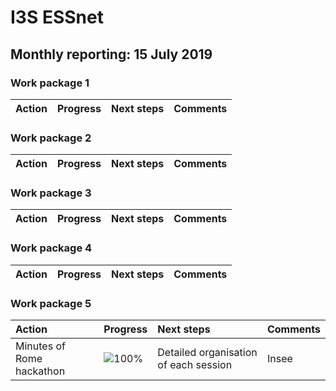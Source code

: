# I3S ESSnet

## Monthly reporting: 15 July 2019

### Work package 1

| Action  | Progress | Next steps | Comments |
|:--|:--|:--|:--|



### Work package 2

| Action  | Progress | Next steps | Comments |
|:--|:--|:--|:--|



### Work package 3

| Action  | Progress | Next steps | Comments |
|:--|:--|:--|:--|



### Work package 4

| Action  | Progress | Next steps | Comments |
|:--|:--|:--|:--|



### Work package 5

| Action  | Progress | Next steps | Comments |
|:--|:--|:--|:--|
| Minutes of Rome hackathon | ![100%](http://progressed.io/bar/50) | Detailed organisation of each session | Insee |

